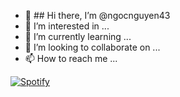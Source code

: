 - 👋 ## Hi there, I’m @ngocnguyen43
- 👀 I’m interested in ...
- 🌱 I’m currently learning ...
- 💞️ I’m looking to collaborate on ...
- 📫 How to reach me ...

<!---
ngocnguyen43/ngocnguyen43 is a ✨ special ✨ repository because its `README.md` (this file) appears on your GitHub profile.
You can click the Preview link to take a look at your changes.
--->
[![Spotify](https://novatorem-git-master-ngocnguyen43.vercel.app/api/spotify)](https://open.spotify.com/user/c7cs5lt9ajo7nshlb6esneykh)
